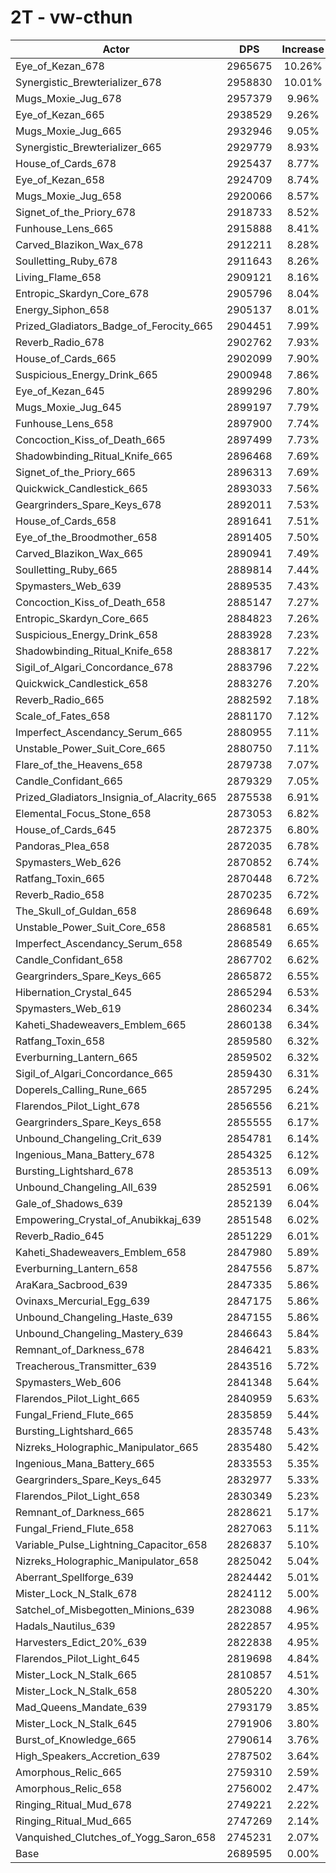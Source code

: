 # 2T - vw-cthun
| Actor | DPS | Increase |
|---|:---:|:---:|
|Eye_of_Kezan_678|2965675|10.26%|
|Synergistic_Brewterializer_678|2958830|10.01%|
|Mugs_Moxie_Jug_678|2957379|9.96%|
|Eye_of_Kezan_665|2938529|9.26%|
|Mugs_Moxie_Jug_665|2932946|9.05%|
|Synergistic_Brewterializer_665|2929779|8.93%|
|House_of_Cards_678|2925437|8.77%|
|Eye_of_Kezan_658|2924709|8.74%|
|Mugs_Moxie_Jug_658|2920066|8.57%|
|Signet_of_the_Priory_678|2918733|8.52%|
|Funhouse_Lens_665|2915888|8.41%|
|Carved_Blazikon_Wax_678|2912211|8.28%|
|Soulletting_Ruby_678|2911643|8.26%|
|Living_Flame_658|2909121|8.16%|
|Entropic_Skardyn_Core_678|2905796|8.04%|
|Energy_Siphon_658|2905137|8.01%|
|Prized_Gladiators_Badge_of_Ferocity_665|2904451|7.99%|
|Reverb_Radio_678|2902762|7.93%|
|House_of_Cards_665|2902099|7.90%|
|Suspicious_Energy_Drink_665|2900948|7.86%|
|Eye_of_Kezan_645|2899296|7.80%|
|Mugs_Moxie_Jug_645|2899197|7.79%|
|Funhouse_Lens_658|2897900|7.74%|
|Concoction_Kiss_of_Death_665|2897499|7.73%|
|Shadowbinding_Ritual_Knife_665|2896468|7.69%|
|Signet_of_the_Priory_665|2896313|7.69%|
|Quickwick_Candlestick_665|2893033|7.56%|
|Geargrinders_Spare_Keys_678|2892011|7.53%|
|House_of_Cards_658|2891641|7.51%|
|Eye_of_the_Broodmother_658|2891405|7.50%|
|Carved_Blazikon_Wax_665|2890941|7.49%|
|Soulletting_Ruby_665|2889814|7.44%|
|Spymasters_Web_639|2889535|7.43%|
|Concoction_Kiss_of_Death_658|2885147|7.27%|
|Entropic_Skardyn_Core_665|2884823|7.26%|
|Suspicious_Energy_Drink_658|2883928|7.23%|
|Shadowbinding_Ritual_Knife_658|2883817|7.22%|
|Sigil_of_Algari_Concordance_678|2883796|7.22%|
|Quickwick_Candlestick_658|2883276|7.20%|
|Reverb_Radio_665|2882592|7.18%|
|Scale_of_Fates_658|2881170|7.12%|
|Imperfect_Ascendancy_Serum_665|2880955|7.11%|
|Unstable_Power_Suit_Core_665|2880750|7.11%|
|Flare_of_the_Heavens_658|2879738|7.07%|
|Candle_Confidant_665|2879329|7.05%|
|Prized_Gladiators_Insignia_of_Alacrity_665|2875538|6.91%|
|Elemental_Focus_Stone_658|2873053|6.82%|
|House_of_Cards_645|2872375|6.80%|
|Pandoras_Plea_658|2872035|6.78%|
|Spymasters_Web_626|2870852|6.74%|
|Ratfang_Toxin_665|2870448|6.72%|
|Reverb_Radio_658|2870235|6.72%|
|The_Skull_of_Guldan_658|2869648|6.69%|
|Unstable_Power_Suit_Core_658|2868581|6.65%|
|Imperfect_Ascendancy_Serum_658|2868549|6.65%|
|Candle_Confidant_658|2867702|6.62%|
|Geargrinders_Spare_Keys_665|2865872|6.55%|
|Hibernation_Crystal_645|2865294|6.53%|
|Spymasters_Web_619|2860234|6.34%|
|Kaheti_Shadeweavers_Emblem_665|2860138|6.34%|
|Ratfang_Toxin_658|2859580|6.32%|
|Everburning_Lantern_665|2859502|6.32%|
|Sigil_of_Algari_Concordance_665|2859430|6.31%|
|Doperels_Calling_Rune_665|2857295|6.24%|
|Flarendos_Pilot_Light_678|2856556|6.21%|
|Geargrinders_Spare_Keys_658|2855555|6.17%|
|Unbound_Changeling_Crit_639|2854781|6.14%|
|Ingenious_Mana_Battery_678|2854325|6.12%|
|Bursting_Lightshard_678|2853513|6.09%|
|Unbound_Changeling_All_639|2852591|6.06%|
|Gale_of_Shadows_639|2852139|6.04%|
|Empowering_Crystal_of_Anubikkaj_639|2851548|6.02%|
|Reverb_Radio_645|2851229|6.01%|
|Kaheti_Shadeweavers_Emblem_658|2847980|5.89%|
|Everburning_Lantern_658|2847556|5.87%|
|AraKara_Sacbrood_639|2847335|5.86%|
|Ovinaxs_Mercurial_Egg_639|2847175|5.86%|
|Unbound_Changeling_Haste_639|2847155|5.86%|
|Unbound_Changeling_Mastery_639|2846643|5.84%|
|Remnant_of_Darkness_678|2846421|5.83%|
|Treacherous_Transmitter_639|2843516|5.72%|
|Spymasters_Web_606|2841348|5.64%|
|Flarendos_Pilot_Light_665|2840959|5.63%|
|Fungal_Friend_Flute_665|2835859|5.44%|
|Bursting_Lightshard_665|2835748|5.43%|
|Nizreks_Holographic_Manipulator_665|2835480|5.42%|
|Ingenious_Mana_Battery_665|2833553|5.35%|
|Geargrinders_Spare_Keys_645|2832977|5.33%|
|Flarendos_Pilot_Light_658|2830349|5.23%|
|Remnant_of_Darkness_665|2828621|5.17%|
|Fungal_Friend_Flute_658|2827063|5.11%|
|Variable_Pulse_Lightning_Capacitor_658|2826837|5.10%|
|Nizreks_Holographic_Manipulator_658|2825042|5.04%|
|Aberrant_Spellforge_639|2824442|5.01%|
|Mister_Lock_N_Stalk_678|2824112|5.00%|
|Satchel_of_Misbegotten_Minions_639|2823088|4.96%|
|Hadals_Nautilus_639|2822857|4.95%|
|Harvesters_Edict_20%_639|2822838|4.95%|
|Flarendos_Pilot_Light_645|2819698|4.84%|
|Mister_Lock_N_Stalk_665|2810857|4.51%|
|Mister_Lock_N_Stalk_658|2805220|4.30%|
|Mad_Queens_Mandate_639|2793179|3.85%|
|Mister_Lock_N_Stalk_645|2791906|3.80%|
|Burst_of_Knowledge_665|2790614|3.76%|
|High_Speakers_Accretion_639|2787502|3.64%|
|Amorphous_Relic_665|2759310|2.59%|
|Amorphous_Relic_658|2756002|2.47%|
|Ringing_Ritual_Mud_678|2749221|2.22%|
|Ringing_Ritual_Mud_665|2747269|2.14%|
|Vanquished_Clutches_of_Yogg_Saron_658|2745231|2.07%|
|Base|2689595|0.00%|

